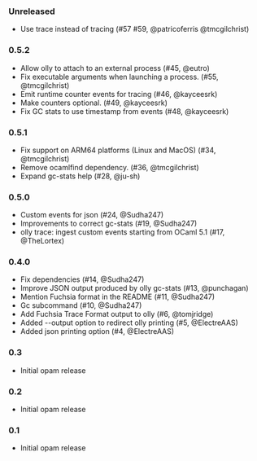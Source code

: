 ### Unreleased
* Use trace instead of tracing (#57 #59, @patricoferris @tmcgilchrist)

### 0.5.2

* Allow olly to attach to an external process (#45, @eutro)
* Fix executable arguments when launching a process. (#55, @tmcgilchrist)
* Emit runtime counter events for tracing (#46, @kayceesrk)
* Make counters optional. (#49, @kayceesrk)
* Fix GC stats to use timestamp from events (#48,  @kayceesrk)

### 0.5.1

* Fix support on ARM64 platforms (Linux and MacOS) (#34, @tmcgilchrist)
* Remove ocamlfind dependency. (#36, @tmcgilchrist)
* Expand gc-stats help (#28, @ju-sh)

### 0.5.0

* Custom events for json (#24, @Sudha247)
* Improvements to correct gc-stats (#19, @Sudha247)
* olly trace: ingest custom events starting from OCaml 5.1 (#17, @TheLortex)

### 0.4.0

* Fix dependencies (#14, @Sudha247)
* Improve JSON output produced by olly gc-stats (#13, @punchagan)
* Mention Fuchsia format in the README (#11, @Sudha247)
* Gc subcommand (#10, @Sudha247)
* Add Fuchsia Trace Format output to olly (#6, @tomjridge)
* Added --output option to redirect olly printing (#5, @ElectreAAS)
* Added json printing option (#4, @ElectreAAS)

### 0.3

* Initial opam release

### 0.2

* Initial opam release

### 0.1

* Initial opam release

